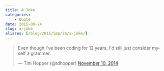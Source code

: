 ```yaml
---
title: A Joke
categories:
    - Quote
date: 2015-09-24
slug: a-joke
aliases: [/blog/2015/Sep/24/a-joke/]
---
```


<blockquote class="twitter-tweet" lang="en"><p lang="en" dir="ltr">Even though I&#39;ve been coding for 12 years, I&#39;d still just consider myself a grammer.</p>&mdash; Tim Hopper (@tdhopper) <a href="https://twitter.com/tdhopper/status/531928033553563648">November 10, 2014</a></blockquote>
<script async src="//platform.twitter.com/widgets.js" charset="utf-8"></script>